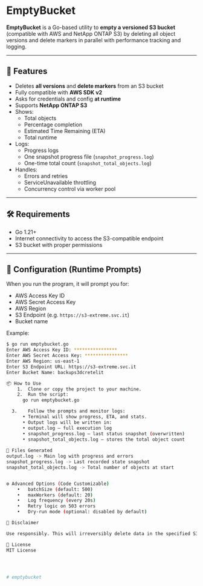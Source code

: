 # EmptyBucket

**EmptyBucket** is a Go-based utility to **empty a versioned S3 bucket** (compatible with AWS and NetApp ONTAP S3) by deleting all object versions and delete markers in parallel with performance tracking and logging.

---

## 🚀 Features

- Deletes **all versions** and **delete markers** from an S3 bucket
- Fully compatible with **AWS SDK v2**
- Asks for credentials and config **at runtime**
- Supports **NetApp ONTAP S3**
- Shows:
  - Total objects
  - Percentage completion
  - Estimated Time Remaining (ETA)
  - Total runtime
- Logs:
  - Progress logs
  - One snapshot progress file (`snapshot_progress.log`)
  - One-time total count (`snapshot_total_objects.log`)
- Handles:
  - Errors and retries
  - ServiceUnavailable throttling
  - Concurrency control via worker pool

---

## 🛠️ Requirements

- Go 1.21+
- Internet connectivity to access the S3-compatible endpoint
- S3 bucket with proper permissions

---

## 🔧 Configuration (Runtime Prompts)

When you run the program, it will prompt you for:

- AWS Access Key ID
- AWS Secret Access Key
- AWS Region
- S3 Endpoint (e.g. `https://s3-extreme.svc.it`)
- Bucket name

Example:
```bash
$ go run emptybucket.go
Enter AWS Access Key ID: ****************
Enter AWS Secret Access Key: ****************
Enter AWS Region: us-east-1
Enter S3 Endpoint URL: https://s3-extreme.svc.it
Enter Bucket Name: backups3dcretelit

📦 How to Use
	1.	Clone or copy the project to your machine.
	2.	Run the script:
      go run emptybucket.go

  3.	Follow the prompts and monitor logs:
      •	Terminal will show progress, ETA, and stats.
      •	Output logs will be written in:
      •	output.log — full execution log
      •	snapshot_progress.log — last status snapshot (overwritten)
      •	snapshot_total_objects.log — stores the total object count
  
📂 Files Generated
output.log -> Main log with progress and errors
snapshot_progress.log -> Last recorded state snapshot
snapshot_total_objects.log -> Total number of objects at start


⚙️ Advanced Options (Code Customizable)
	•	batchSize (default: 500)
	•	maxWorkers (default: 20)
	•	Log frequency (every 20s)
	•	Retry logic on 503 errors
	•	Dry-run mode (optional: disabled by default)

🛑 Disclaimer

Use responsibly. This will irreversibly delete data in the specified S3 bucket.

📃 License
MIT License




# emptybucket
